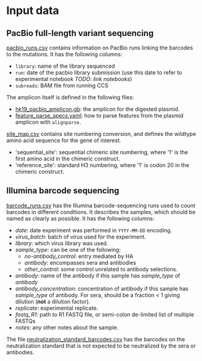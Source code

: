 # Input data

## PacBio full-length variant sequencing
[pacbio_runs.csv](pacbio_runs.csv) contains information on PacBio runs linking the barcodes to the mutations. It has the following columns:
 - `library`: name of the library sequenced
 - `run`: date of the pacbio library submission (use this date to refer to experimental notebook *TODO: link notebooks*)
 - `subreads`: BAM file from running CCS

The amplicon itself is defined in the following files:
 - [hk19_pacbio_amplicon.gb](hk19_pacbio_amplicon.gb): the amplicon for the digested plasmid.
 - [feature_parse_specs.yaml](feature_parse_specs.yaml): how to parse features from the plasmid amplicon with `alignparse`.
 
[site_map.csv](site_map.csv) contains site numbering conversion, and defines the wildtype amino acid sequence for the gene of interest.
 - 'sequential_site': sequential chimeric site numbering, where '1' is the first amino acid in the chimeric construct.
 - 'reference_site': standard H3 numbering, where '1' is codon 20 in the chimeric construct.

## Illumina barcode sequencing
[barcode_runs.csv](barcode_runs.csv) has the Illumina barcode-sequencing runs used to count barcodes in different conditions.
It describes the samples, which should be named as clearly as possible.
It has the following columns:

 - *date*: date experiment was performed in `YYYY-MM-DD` encoding.
 - *virus_batch*: batch of virus used for the experiment.
 - *library*: which virus library was used.
 - *sample_type*: can be one of the following:
   + *no-antibody_control*: entry mediated by HA
   + *antibody*: encompasses sera and antibodies
   + *other_control*: some control unrelated to antibody selections.
 - *antibody*: name of the antibody if this sample has *sample_type* of *antibody*
 - *antibody_concentration*: concentration of antibody if this sample has *sample_type* of antibody. For sera, should be a fraction < 1 giving dilution (**not** a dilution factor).
 - *replicate*: experimental replicate.
 - *fastq_R1*: path to R1 FASTQ file, or semi-colon de-limited list of multiple FASTQs
 - *notes*: any other notes about the sample.

The file [neutralization_standard_barcodes.csv](neutralization_standard_barcodes.csv) has the barcodes on the neutralization standard that is not expected to be neutralized by the sera or antibodies.
